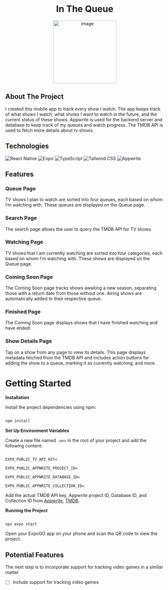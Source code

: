 <a id="readme-top"></a>

<!-- PROJECT LOGO -->
<br />
<div align="center">

<h1 align="center">In The Queue</h1>

<img width="200" alt="image" src="https://github.com/user-attachments/assets/cd73b1ad-d2dc-467e-a54a-6daa75a64c5e" />


</div>



<!-- ABOUT THE PROJECT -->

## About The Project

I created this mobile app to track every show I watch. The app keeps track of what shows I watch, what shows I want to watch in the future, and the current status of these shows. Appwrite is used for the backend server and database to keep track of my queues and watch progress. The TMDB API is used to fetch more details about tv shows.

## Technologies
  <div>
    <img src="https://img.shields.io/badge/-React_Native-black?style=for-the-badge&logoColor=white&logo=react&color=61DAFB" alt="React Native" />
    <img src="https://img.shields.io/badge/-Expo-black?style=for-the-badge&logoColor=white&logo=expo&color=000020" alt="Expo" />
    <img src="https://img.shields.io/badge/-TypeScript-black?style=for-the-badge&logoColor=white&logo=typescript&color=3178C6" alt="TypeScript" />
    <img src="https://img.shields.io/badge/-Tailwind_CSS-black?style=for-the-badge&logoColor=white&logo=tailwindcss&color=06B6D4" alt="Tailwind CSS" />
    <img src="https://img.shields.io/badge/-Appwrite-black?style=for-the-badge&logoColor=white&logo=appwrite&color=F02E65" alt="Appwrite" />
  </div>

## Features

### Queue Page
TV shows I plan to watch are sorted into four queues, each based on whom I’m watching with. These queues are displayed on the Queue page.

### Search Page
The search page allows the user to query the TMDB API for TV shows.

### Watching Page
TV shows that I am currently watching are sorted into four categories, each based on whom I’m watching with. These shows are displayed on the Queue page.

### Coming Soon Page
The Coming Soon page tracks shows awaiting a new season, separating those with a return date from those without one. Airing shows are automatically added to their respective queue.

### Finished Page
The Coming Soon page displays shows that I have finished watching and have ended.

### Show Details Page
Tap on a show from any page to view its details. This page displays metadata fetched from the TMDB API and includes action buttons for adding the show to a queue, marking it as currently watching, and more.

# Getting Started


**Installation**

Install the project dependencies using npm:

```bash

npm install

```

**Set Up Environment Variables**

Create a new file named `.env` in the root of your project and add the following content:

```env

EXPO_PUBLIC_TV_API_KEY=

EXPO_PUBLIC_APPWRITE_PROJECT_ID=

EXPO_PUBLIC_APPWRITE_DATABASE_ID=

EXPO_PUBLIC_APPWRITE_COLLECTION_ID=

```

Add the actual TMDB API key, Appwrite project ID, Database ID, and Collection ID from [Appwrite](https://cloud.appwrite.io/console/login), [TMDB](https://www.themoviedb.org/login).

**Running the Project**

```bash

npx expo start

```

Open your ExpoGO app on your phone and scan the QR code to view the project.


<!-- ROADMAP -->

## Potential Features

The next step is to incorporate support for tracking video games in a similar matter

- [ ] Include support for tracking video games
